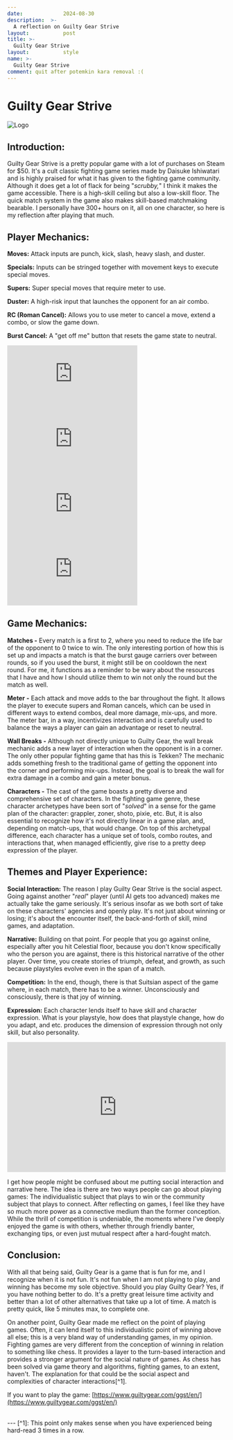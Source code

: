 ```yaml
---
date:             2024-08-30
description:  >-
  A reflection on Guilty Gear Strive
layout:           post
title: >-
  Guilty Gear Strive
layout:           style
name: >-
  Guilty Gear Strive
comment: quit after potemkin kara removal :(
---
```


# **Guilty Gear Strive**

<img src="{{ 'assets/games/ggst/header.jpg' | relative_url }}" alt="Logo" class="game_logo"/>

## Introduction:

Guilty Gear Strive is a pretty popular game with a lot of purchases on Steam for $50. It's a cult classic fighting game series made by Daisuke Ishiwatari and is highly praised for what it has given to the fighting game community. Although it does get a lot of flack for being "*scrubby,*" I think it makes the game accessible. There is a high-skill ceiling but also a low-skill floor. The quick match system in the game also makes skill-based matchmaking bearable. I personally have 300+ hours on it, all on one character, so here is my reflection after playing that much.

## Player Mechanics:

**Moves:** Attack inputs are punch, kick, slash, heavy slash, and duster.

**Specials:** Inputs can be stringed together with movement keys to execute special moves.

**Supers:** Super special moves that require meter to use.

**Duster:** A high-risk input that launches the opponent for an air combo.

**RC (Roman Cancel):** Allows you to use meter to cancel a move, extend a combo, or slow the game down.

**Burst Cancel:** A "get off me" button that resets the game state to neutral.

<div class="video-grid" style="">

<div>
<iframe src="https://www.youtube.com/embed/wQ58Vy3DffY?si=jxrj8lvxA_mwEhLc" title="YouTube video player" frameborder="0" allow="accelerometer; autoplay; clipboard-write; encrypted-media; gyroscope; picture-in-picture; web-share" referrerpolicy="strict-origin-when-cross-origin" allowfullscreen></iframe>
</div>

  <div>
    <iframe src="https://www.youtube.com/embed/0a2ODmxbkLQ?si=dVG-TuP3FRDqqHrj" title="YouTube video player" frameborder="0" allow="accelerometer; autoplay; clipboard-write; encrypted-media; gyroscope; picture-in-picture; web-share" referrerpolicy="strict-origin-when-cross-origin" allowfullscreen></iframe>
  </div>

  <div>
<iframe src="https://www.youtube.com/embed/9I0o8UtmQT4?si=wrRLSc0qyu4kjZqB" title="YouTube video player" frameborder="0" allow="accelerometer; autoplay; clipboard-write; encrypted-media; gyroscope; picture-in-picture; web-share" referrerpolicy="strict-origin-when-cross-origin" allowfullscreen></iframe>
  </div>

<div>
<iframe src="https://www.youtube.com/embed/V-oLfRI7uxU?si=NBpe1yJNh74T1Xe3" title="YouTube video player" frameborder="0" allow="accelerometer; autoplay; clipboard-write; encrypted-media; gyroscope; picture-in-picture; web-share" referrerpolicy="strict-origin-when-cross-origin" allowfullscreen></iframe>
</div>
</div>

## Game Mechanics:

**Matches -** Every match is a first to 2, where you need to reduce the life bar of the opponent to 0 twice to win. The only interesting portion of how this is set up and impacts a match is that the burst gauge carriers over between rounds, so if you used the burst, it might still be on cooldown the next round. For me, it functions as a reminder to be wary about the resources that I have and how I should utilize them to win not only the round but the match as well.

**Meter** **-** Each attack and move adds to the bar throughout the fight. It allows the player to execute supers and Roman cancels, which can be used in different ways to extend combos, deal more damage, mix-ups, and more. The meter bar, in a way, incentivizes interaction and is carefully used to balance the ways a player can gain an advantage or reset to neutral.

**Wall Breaks -** Although not directly unique to Guilty Gear, the wall break mechanic adds a new layer of interaction when the opponent is in a corner. The only other popular fighting game that has this is Tekken? The mechanic adds something fresh to the traditional game of getting the opponent into the corner and performing mix-ups. Instead, the goal is to break the wall for extra damage in a combo and gain a meter bonus.

**Characters -** The cast of the game boasts a pretty diverse and comprehensive set of characters. In the fighting game genre, these character archetypes have been sort of "*solved*" in a sense for the game plan of the character: grappler, zoner, shoto, pixie, etc. But, it is also essential to recognize how it's not directly linear in a game plan, and, depending on match-ups, that would change. On top of this archetypal difference, each character has a unique set of tools, combo routes, and interactions that, when managed efficiently, give rise to a pretty deep expression of the player.

## Themes and Player Experience:

**Social Interaction:** The reason I play Guilty Gear Strive is the social aspect. Going against another "*real*" player (until AI gets too advanced) makes me actually take the game seriously. It's serious insofar as we both sort of take on these characters' agencies and openly play. It's not just about winning or losing; it's about the encounter itself, the back-and-forth of skill, mind games, and adaptation.

**Narrative:** Building on that point. For people that you go against online, especially after you hit Celestial floor, because you don't know specifically who the person you are against, there is this historical narrative of the other player. Over time, you create stories of triumph, defeat, and growth, as such because playstyles evolve even in the span of a match.

**Competition:** In the end, though, there is that Suitsian aspect of the game where, in each match, there has to be a winner. Unconsciously and consciously, there is that joy of winning.

**Expression:** Each character lends itself to have skill and character expression. What is your playstyle, how does that playstyle change, how do you adapt, and etc. produces the dimension of expression through not only skill, but also personality.  

<iframe class="my-3" width="100%" height="300" src="https://www.youtube.com/embed/TmRiqi708zQ?si=HooDuqwd8HzGv_tR" title="YouTube video player" frameborder="0" allow="accelerometer; autoplay; clipboard-write; encrypted-media; gyroscope; picture-in-picture; web-share" referrerpolicy="strict-origin-when-cross-origin" allowfullscreen></iframe>

I get how people might be confused about me putting social interaction and narrative here. The idea is there are two ways people can go about playing games: The individualistic subject that plays to win or the community subject that plays to connect. After reflecting on games, I feel like they have so much more power as a connective medium than the former conception. While the thrill of competition is undeniable, the moments where I've deeply enjoyed the game is with others, whether through friendly banter, exchanging tips, or even just mutual respect after a hard-fought match.

## Conclusion:

With all that being said, Guilty Gear is a game that is fun for me, and I recognize when it is not fun. It's not fun when I am not playing to play, and winning has become my sole objective. Should you play Guilty Gear? Yes, if you have nothing better to do. It's a pretty great leisure time activity and better than a lot of other alternatives that take up a lot of time. A match is pretty quick, like 5 minutes max, to complete one.

On another point, Guilty Gear made me reflect on the point of playing games. Often, it can lend itself to this individualistic point of winning above all else; this is a very bland way of understanding games, in my opinion. Fighting games are very different from the conception of winning in relation to something like chess. It provides a layer to the turn-based interaction and provides a stronger argument for the social nature of games. As chess has been solved via game theory and algorithms, fighting games, to an extent, haven't. The explanation for that could be the social aspect and complexities of character interactions[^1].

If you want to play the game: [https://www.guiltygear.com/ggst/en/](https://www.guiltygear.com/ggst/en/)

<br/>
---
[^1]: This point only makes sense when you have experienced being hard-read 3 times in a row.
